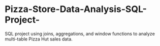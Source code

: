 # Pizza-Store-Data-Analysis-SQL-Project-
SQL project using joins, aggregations, and window functions to analyze multi-table Pizza Hut sales data.
